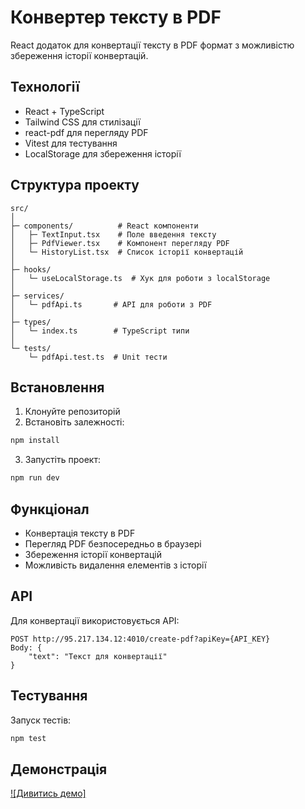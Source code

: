 # Конвертер тексту в PDF

React додаток для конвертації тексту в PDF формат з можливістю збереження історії конвертацій.

## Технології

- React + TypeScript
- Tailwind CSS для стилізації
- react-pdf для перегляду PDF
- Vitest для тестування
- LocalStorage для збереження історії

## Структура проекту

```
src/
│
├─ components/          # React компоненти
│   ├─ TextInput.tsx    # Поле введення тексту
│   ├─ PdfViewer.tsx    # Компонент перегляду PDF
│   └─ HistoryList.tsx  # Список історії конвертацій
│
├─ hooks/
│   └─ useLocalStorage.ts  # Хук для роботи з localStorage
│
├─ services/
│   └─ pdfApi.ts       # API для роботи з PDF
│
├─ types/
│   └─ index.ts        # TypeScript типи
│
└─ tests/
    └─ pdfApi.test.ts  # Unit тести
```

## Встановлення

1. Клонуйте репозиторій
2. Встановіть залежності:
```bash
npm install
```
3. Запустіть проект:
```bash
npm run dev
```

## Функціонал

- Конвертація тексту в PDF
- Перегляд PDF безпосередньо в браузері
- Збереження історії конвертацій
- Можливість видалення елементів з історії

## API

Для конвертації використовується API:
```
POST http://95.217.134.12:4010/create-pdf?apiKey={API_KEY}
Body: {
    "text": "Текст для конвертації"
}
```

## Тестування

Запуск тестів:
```bash
npm test
```

## Демонстрація

[![Дивитись демо]](https://streamable.com/vqhs6x)
